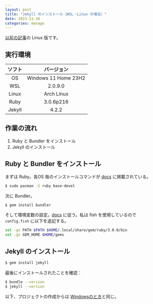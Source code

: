 ```yaml
---
layout: post
title: "Jekyll のインストール（WSL・Linux の場合）"
date: 2023-11-26
categories: manage
---
```


[以前の記事](https://skrbcr.github.io/blog/manage/setup_pages)の Linux 版です。

## 実行環境

| ソフト | バージョン |
| :-: | :-: |
| OS | Windows 11 Home 23H2 |
| WSL | 2.0.9.0 |
| Linux | Arch Linux |
| Ruby | 3.0.6p216 |
| Jekyll | 4.2.2 |

## 作業の流れ
1. Ruby と Bundler をインストール
2. Jekyll のインストール

## Ruby と Bundler をインストール
まずは Ruby。各OS 毎のインストールコマンドが [docs](https://jekyllrb.com/docs/installation/other-linux/) に掲載されている。
```bash
$ sudo pacman -S ruby base-devel
```

次に Bundler。
```bash
$ gem install bundler
```

そして環境変数の設定。[docs](https://jekyllrb.com/docs/installation/ubuntu/) に従う。私は fish を使用しているので `config.fish` に以下を追記する。

```bash
set -gx PATH $PATH $HOME/.local/share/gem/ruby/3.0.0/bin
set -gx GEM_HOME $HOME/gems
```

## Jekyll のインストール
```bash
$ gem install jekyll
```

最後にインストールされたことを確認：
```bash
$ bundle --version
$ jekyll --version
```

以下、プロジェクトの作成からは [Windowsのとき](https://skrbcr.github.io/blog/manage/setup_pages#jekyll-で新しいプロジェクトの作成設定)と同じ。

